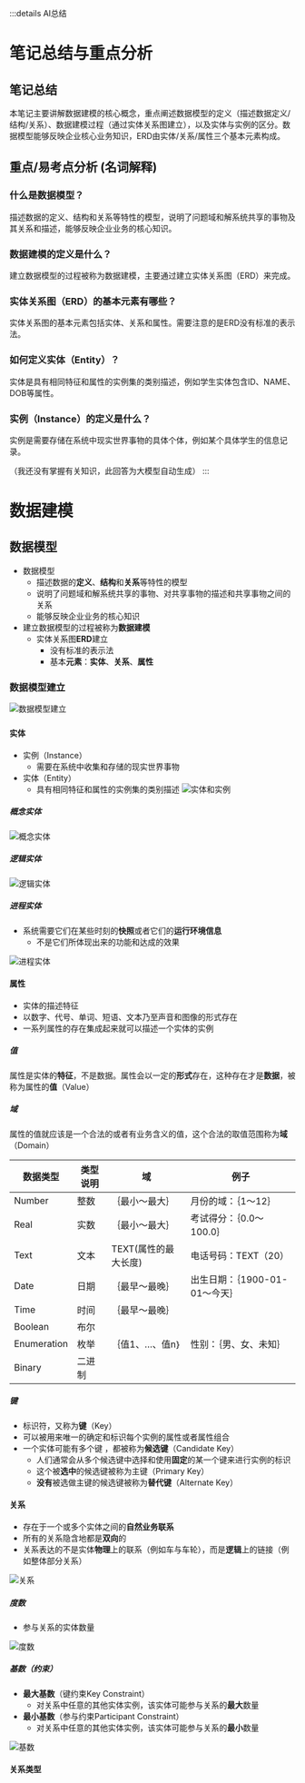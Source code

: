 :::details AI总结



# 笔记总结与重点分析
## 笔记总结
本笔记主要讲解数据建模的核心概念，重点阐述数据模型的定义（描述数据定义/结构/关系）、数据建模过程（通过实体关系图建立），以及实体与实例的区分。数据模型能够反映企业核心业务知识，ERD由实体/关系/属性三个基本元素构成。

## 重点/易考点分析 (名词解释)

### 什么是数据模型？
描述数据的定义、结构和关系等特性的模型，说明了问题域和解系统共享的事物及其关系和描述，能够反映企业业务的核心知识。

### 数据建模的定义是什么？
建立数据模型的过程被称为数据建模，主要通过建立实体关系图（ERD）来完成。

### 实体关系图（ERD）的基本元素有哪些？
实体关系图的基本元素包括实体、关系和属性。需要注意的是ERD没有标准的表示法。

### 如何定义实体（Entity）？
实体是具有相同特征和属性的实例集的类别描述，例如学生实体包含ID、NAME、DOB等属性。

### 实例（Instance）的定义是什么？
实例是需要存储在系统中现实世界事物的具体个体，例如某个具体学生的信息记录。


（我还没有掌握有关知识，此回答为大模型自动生成）
:::


# 数据建模

## 数据模型

- 数据模型
  - 描述数据的**定义**、**结构**和**关系**等特性的模型
  - 说明了问题域和解系统共享的事物、对共享事物的描述和共享事物之间的关系
  - 能够反映企业业务的核心知识
- 建立数据模型的过程被称为**数据建模**
  - 实体关系图**ERD**建立
    - 没有标准的表示法
    - 基本**元素**：**实体**、**关系**、**属性**

### 数据模型建立

![数据模型建立](imgs/QQ_1745336332284.png)

### 

#### 实体

- 实例（Instance）
  - 需要在系统中收集和存储的现实世界事物
- 实体（Entity）
  - 具有相同特征和属性的实例集的类别描述
![实体和实例](imgs/QQ_1745337571019.png)

##### 概念实体
![概念实体](imgs/QQ_1745337581406.png)

##### 逻辑实体
![逻辑实体](imgs/QQ_1745337596892.png)

##### 进程实体
- 系统需要它们在某些时刻的**快照**或者它们的**运行环境信息**
  - 不是它们所体现出来的功能和达成的效果

![进程实体](imgs/QQ_1745337625198.png)

#### 属性
- 实体的描述特征
- 以数字、代号、单词、短语、文本乃至声音和图像的形式存在
- 一系列属性的存在集成起来就可以描述一个实体的实例

##### 值

属性是实体的**特征**，不是数据。属性会以一定的**形式**存在，这种存在才是**数据**，被称为属性的**值**（Value）

##### 域

属性的值就应该是一个合法的或者有业务含义的值，这个合法的取值范围称为**域**（Domain）

| 数据类型 | 类型说明 | 域 | 例子 |
| -------- | -------- | -------- | -------- |
| Number | 整数 | ｛最小～最大｝ | 月份的域：｛1～12｝ |
| Real | 实数 | ｛最小～最大｝ | 考试得分：｛0.0～100.0｝ |
| Text | 文本 | TEXT(属性的最大长度) | 电话号码：TEXT（20） |
| Date | 日期 | ｛最早～最晚｝ | 出生日期：｛1900-01-01～今天｝ |
| Time | 时间 | ｛最早～最晚｝ | |
| Boolean | 布尔 | | |
| Enumeration | 枚举 | ｛值1、…、值n｝ | 性别：｛男、女、未知｝ |
| Binary | 二进制 | | |

##### 键

- 标识符，又称为**键**（Key）
- 可以被用来唯一的确定和标识每个实例的属性或者属性组合
- 一个实体可能有多个键 ，都被称为**候选键**（Candidate Key）
  - 人们通常会从多个候选键中选择和使用**固定**的某一个键来进行实例的标识
  - 这个被**选中**的候选键被称为主键（Primary Key）
  - **没有**被选做主键的候选键被称为**替代键**（Alternate Key）

#### 关系
- 存在于一个或多个实体之间的**自然业务联系**
- 所有的关系隐含地都是**双向**的
- 关系表达的不是实体**物理**上的联系（例如车与车轮），而是**逻辑**上的链接（例如整体部分关系）

![关系](imgs/QQ_1745338707970.png)

##### 度数
- 参与关系的实体数量

![度数](imgs/QQ_1745338734207.png)

##### 基数（约束）
- **最大基数**（键约束Key Constraint）
  - 对关系中任意的其他实体实例，该实体可能参与关系的**最大**数量
- **最小基数**（参与约束Participant Constraint）
  - 对关系中任意的其他实体实例，该实体可能参与关系的**最小**数量

![基数](imgs/QQ_1745338747353.png)

#### 关系类型




